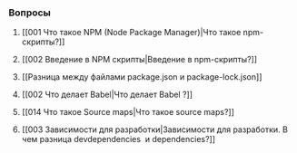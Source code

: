 ### Вопросы

1. [[001 Что такое NPM (Node Package Manager)|Что такое npm-скрипты?]]
   
2. [[002 Введение в NPM скрипты|Введение в npm-скрипты?]]

3. [[Разница между файлами package.json и package-lock.json]]
   
4.  [[002 Что делает Babel|Что делает Babel ?]]

5.  [[014 Что такое Source maps|Что такое source maps?]]

6.  [[003 Зависимости для разработки|Зависимости для разработки. В чем разница devdependencies  и dependencies?]]
